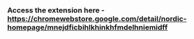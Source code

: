 ### Access the extension here - https://chromewebstore.google.com/detail/nordic-homepage/mnejdficbihlkhinkhfmdelhniemidff
